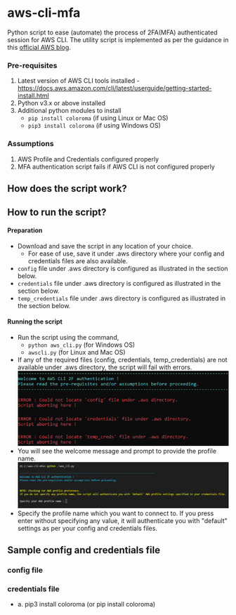 # aws-cli-mfa
Python script to ease (automate) the process of 2FA(MFA) authenticated session for AWS CLI. The utility script is implemented as per the guidance in this [official AWS blog](https://aws.amazon.com/premiumsupport/knowledge-center/authenticate-mfa-cli).


### Pre-requisites
  1. Latest version of AWS CLI tools installed - https://docs.aws.amazon.com/cli/latest/userguide/getting-started-install.html
  2. Python v3.x or above installed
  3. Additional python modules to install
     - `pip install coloroma` (if using Linux or Mac OS)
     - `pip3 install coloroma` (if using Windows OS)


### Assumptions
  1. AWS Profile and Credentials configured properly
  2. MFA authentication script fails if AWS CLI is not configured properly


## How does the script work?



## How to run the script?

#### Preparation
  - Download and save the script in any location of your choice.
    - For ease of use, save it under .aws directory where your config and credentials files are also available.
  - ```config``` file under .aws directory is configured as illustrated in the section below.
  - ```credentials``` file under .aws directory is configured as illustrated in the section below.
  - ```temp_credentials``` file under .aws directory is configured as illustrated in the section below.

#### Running the script
  - Run the script using the command,
    - ```python aws_cli.py``` (for Windows OS)
    - ```awscli.py``` (for Linux and Mac OS)
  - If any of the required files (config, credentials, temp_credentials) are not available under .aws directory, the script will fail with errors.
    ![](/images/file_missing_errors.png?raw=true)
  - You will see the welcome message and prompt to provide the profile name.
    ![](/images/welcome_screen.png?raw=true)
  - Specify the profile name which you want to connect to. If you press enter without specifying any value, it will authenticate you with "default" settings as per your config and credentials files.


## Sample config and credentials file
### config file
### credentials file
 - a. pip3 install coloroma (or pip install coloroma)
